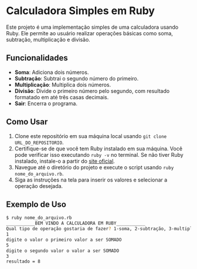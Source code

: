 # Calculadora Simples em Ruby

Este projeto é uma implementação simples de uma calculadora usando Ruby. Ele permite ao usuário realizar operações básicas como soma, subtração, multiplicação e divisão.

## Funcionalidades

- **Soma**: Adiciona dois números.
- **Subtração**: Subtrai o segundo número do primeiro.
- **Multiplicação**: Multiplica dois números.
- **Divisão**: Divide o primeiro número pelo segundo, com resultado formatado em até três casas decimais.
- **Sair**: Encerra o programa.

## Como Usar

1. Clone este repositório em sua máquina local usando `git clone URL_DO_REPOSITORIO`.
2. Certifique-se de que você tem Ruby instalado em sua máquina. Você pode verificar isso executando `ruby -v` no terminal. Se não tiver Ruby instalado, instale-o a partir do [site oficial](https://www.ruby-lang.org/pt/downloads/).
3. Navegue até o diretório do projeto e execute o script usando `ruby nome_do_arquivo.rb`.
4. Siga as instruções na tela para inserir os valores e selecionar a operação desejada.

## Exemplo de Uso

```bash
$ ruby nome_do_arquivo.rb
___________BEM VINDO A CALCULADORA EM RUBY___________
Qual tipo de operação gostaria de fazer? 1-soma, 2-subtração, 3-multiplicação, 4-divisão, 0-sair
1
digite o valor o primeiro valor a ser SOMADO
5
digite o segundo valor o valor a ser SOMADO
3
resultado = 8
